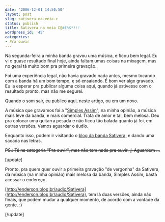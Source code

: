 ```yaml
---
date: '2006-12-01 14:50:50'
layout: post
slug: sativera-na-veia-c
status: publish
title: Sativera na veia C@#$%&*!!!
wordpress_id: '45'
categories:
- Pra ouvir
---
```


Na segunda-feira a minha banda gravou uma música, e ficou bem legal. Eu vi o quase resultado final hoje, ainda faltam umas coisas na mixagem, mas no geral tá muito bom pra primeira gravação.




Foi uma experiência legal, não havia gravado nada antes, mesmo tocando com a banda há um bom tempo, e só ensaiando. É bom ver algo gravado. Eu ia esperar pra publicar alguma coisa aqui, quando já estivesse com o resultado pronto, mas não me segurei.




Quando o som sair, eu publico aqui, neste artigo, ou em um novo.




A música que gravamos foi a "[Simples Assim](http://sativera.blogspot.com/2006/09/simples-assim.html)", na minha opinião, a música mais leve da banda, e mais comercial. Trata de amor e tal, bem melosa. Deu pra colocar uma guitarra pesada e não ficou tão balada quanto já foi, em outras versões. Vamos aguardar o áudio.




Enquanto isso, podem ir visitando o [blog da banda Sativera,](http://sativera.blogspot.com) e dando uma sacada nas letras.




<strike>PS.: Tá na categoria "Pra ouvir", mas não tem nada pra ouvir. ;) Aguardem ...</strike>




[update]




Pronto, pra quem quer ouvir a primeira gravação "de vergonha" da Sativera, da música (na minha opinião) mais melosa da banda, Simples Assim, basta acessar o endereço.




[http://enderson.blog.br/audio/Sativera](http://enderson.blog.br/audio/Sativera), tem lá duas versões, ainda não finais, que podem mudar a qualquer momento, de acordo com a vontade da gente. :)




[/update]




